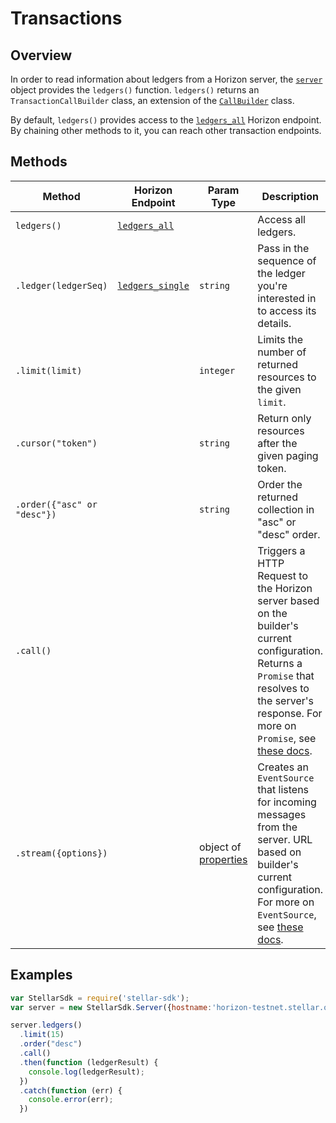 # Transactions

## Overview

In order to read information about ledgers from a Horizon server, the [`server`](./server.md) object provides the `ledgers()` function. `ledgers()` returns an `TransactionCallBuilder` class, an extension of the [`CallBuilder`](./call_builder.md) class.

By default, `ledgers()` provides access to the [`ledgers_all`](https://github.com/stellar/horizon/blob/master/docs/reference/ledgers-all.md) Horizon endpoint.  By chaining other methods to it, you can reach other transaction endpoints.

## Methods

| Method | Horizon Endpoint | Param Type | Description |
| --- | --- | --- | --- |
| `ledgers()` | [`ledgers_all`](https://github.com/stellar/horizon/blob/master/docs/reference/ledgers-all.md) |  | Access all ledgers. |
| `.ledger(ledgerSeq)` | [`ledgers_single`](https://github.com/stellar/horizon/blob/master/docs/reference/ledgers-single.md) | `string` | Pass in the sequence of the ledger you're interested in to access its details. |
| `.limit(limit)` | | `integer` | Limits the number of returned resources to the given `limit`.|
| `.cursor("token")` | | `string` | Return only resources after the given paging token. |
| `.order({"asc" or "desc"})` | | `string` |  Order the returned collection in "asc" or "desc" order. |
| `.call()` | | | Triggers a HTTP Request to the Horizon server based on the builder's current configuration.  Returns a `Promise` that resolves to the server's response.  For more on `Promise`, see [these docs](https://developer.mozilla.org/en-US/docs/Web/JavaScript/Reference/Global_Objects/Promise).|
| `.stream({options})` | | object of [properties](https://developer.mozilla.org/en-US/docs/Web/API/EventSource#Properties) | Creates an `EventSource` that listens for incoming messages from the server.  URL based on builder's current configuration.  For more on `EventSource`, see [these docs](https://developer.mozilla.org/en-US/docs/Web/API/EventSource). |

## Examples

```js
var StellarSdk = require('stellar-sdk');
var server = new StellarSdk.Server({hostname:'horizon-testnet.stellar.org', secure:true, port:443});

server.ledgers()
  .limit(15)
  .order("desc")
  .call()
  .then(function (ledgerResult) {
    console.log(ledgerResult);
  })
  .catch(function (err) {
    console.error(err);
  })
```
